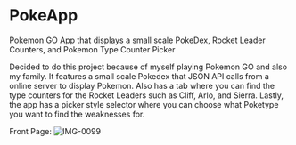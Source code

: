 # PokeApp
Pokemon GO App that displays a small scale PokeDex, Rocket Leader Counters, and Pokemon Type Counter Picker

Decided to do this project because of myself playing Pokemon GO and also my family. 
It features a small scale Pokedex that JSON API calls from a online server to display Pokemon. 
Also has a tab where you can find the type counters for the Rocket Leaders such as Cliff, Arlo, and Sierra.
Lastly, the app has a picker style selector where you can choose what Poketype you want to find the weaknesses for.

Front Page:
![IMG-0099](https://user-images.githubusercontent.com/44517611/118406675-6b58a380-b642-11eb-86c6-243beb64cca8.PNG)
